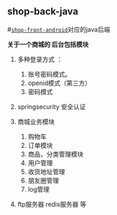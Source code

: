 ## shop-back-java

#[`shop-front-android`](https://github.com/zhangqian666/shop-front-android)对应的java后端
 
 **关于一个商城的 后台包括模块**
          
   1. 多种登录方式  ：
        1. 账号密码模式。
        2. openid模式（第三方） 
        3. 密码模式
      
   2. springsecurity 安全认证
   
   3. 商城业务模块
        1. 购物车
        2. 订单模块
        3. 商品，分类管理模块
        4. 用户管理
        5. 收货地址管理
        6. 朋友圈管理
        7. log管理
   4. ftp服务器 redis服务器 等
   